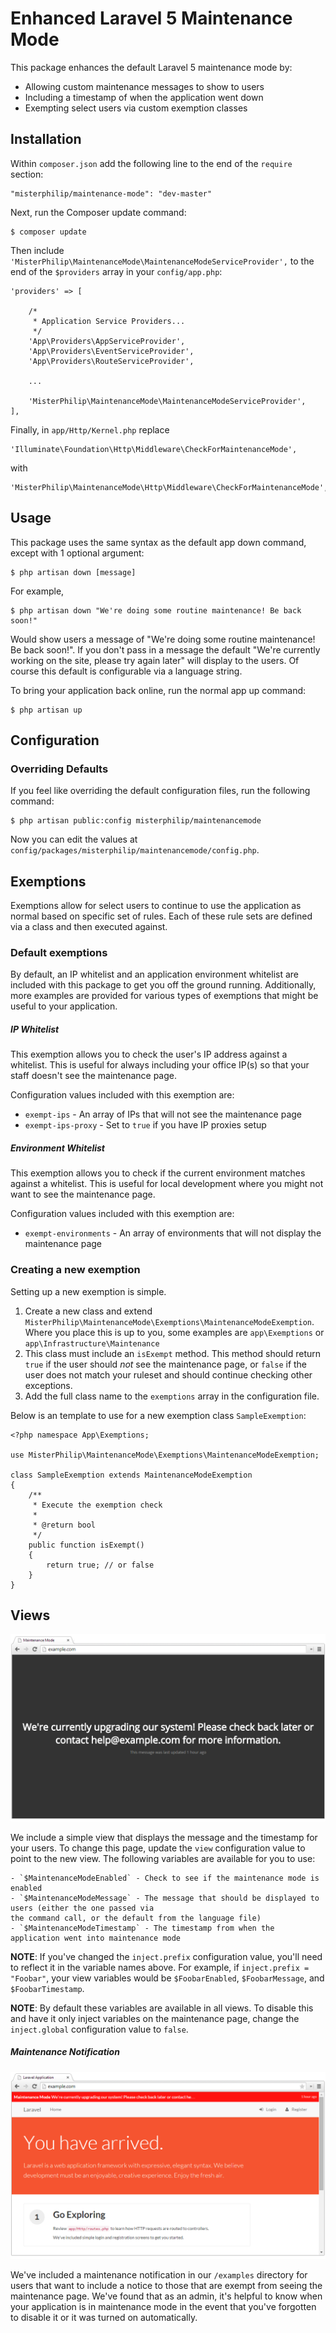 # Enhanced Laravel 5 Maintenance Mode

This package enhances the default Laravel 5 maintenance mode by:
 - Allowing custom maintenance messages to show to users
 - Including a timestamp of when the application went down
 - Exempting select users via custom exemption classes


## Installation

Within `composer.json` add the following line to the end of the `require` section:

    "misterphilip/maintenance-mode": "dev-master"

Next, run the Composer update command:

    $ composer update

Then include `'MisterPhilip\MaintenanceMode\MaintenanceModeServiceProvider',` to the end of the
`$providers` array in your `config/app.php`:


	'providers' => [

		/*
		 * Application Service Providers...
		 */
		'App\Providers\AppServiceProvider',
		'App\Providers\EventServiceProvider',
		'App\Providers\RouteServiceProvider',

		...

		'MisterPhilip\MaintenanceMode\MaintenanceModeServiceProvider',
    ],

Finally, in `app/Http/Kernel.php` replace

    'Illuminate\Foundation\Http\Middleware\CheckForMaintenanceMode',

with

    'MisterPhilip\MaintenanceMode\Http\Middleware\CheckForMaintenanceMode',

## Usage

This package uses the same syntax as the default app down command, except with 1 optional argument:

    $ php artisan down [message]

For example,

    $ php artisan down "We're doing some routine maintenance! Be back soon!"

Would show users a message of "We're doing some routine maintenance! Be back soon!". If you don't
pass in a message the default "We're currently working on the site, please try again later" will
display to the users. Of course this default is configurable via a language string.

To bring your application back online, run the normal app up command:

    $ php artisan up

## Configuration

### Overriding Defaults

If you feel like overriding the default configuration files, run the following command:

    $ php artisan public:config misterphilip/maintenancemode

Now you can edit the values at `config/packages/misterphilip/maintenancemode/config.php`.


## Exemptions

Exemptions allow for select users to continue to use the application as normal based on specific
set of rules. Each of these rule sets are defined via a class and then executed against.

### Default exemptions

By default, an IP whitelist and an application environment whitelist are included with this package
to get you off the ground running. Additionally, more examples are provided for various types of
exemptions that might be useful to your application.

##### IP Whitelist

This exemption allows you to check the user's IP address against a whitelist. This is useful for
always including your office IP(s) so that your staff doesn't see the maintenance page.

Configuration values included with this exemption are:

  - `exempt-ips` - An array of IPs that will not see the maintenance page
  - `exempt-ips-proxy` - Set to `true` if you have IP proxies setup

##### Environment Whitelist

This exemption allows you to check if the current environment matches against a whitelist. This is
useful for local development where you might not want to see the maintenance page.

Configuration values included with this exemption are:

  - `exempt-environments` - An array of environments that will not display the maintenance page
 
### Creating a new exemption

Setting up a new exemption is simple.

  1. Create a new class and extend `MisterPhilip\MaintenanceMode\Exemptions\MaintenanceModeExemption`.
  Where you place this is up to you, some examples are `app\Exemptions` or `app\Infrastructure\Maintenance`
  2. This class must include an `isExempt` method. This method should return `true` if the user should
  *not* see the maintenance page, or `false` if the user does not match your ruleset and should continue
  checking other exceptions.
  3. Add the full class name to the `exemptions` array in the configuration file.

Below is an template to use for a new exemption class `SampleExemption`:

    <?php namespace App\Exemptions;

    use MisterPhilip\MaintenanceMode\Exemptions\MaintenanceModeExemption;

    class SampleExemption extends MaintenanceModeExemption
    {
        /**
         * Execute the exemption check
         *
         * @return bool
         */
        public function isExempt()
        {
            return true; // or false
        }
    }

## Views

![Default maintenance page](examples/screenshots/maintenance-mode-page.png "Default maintenance page")

We include a simple view that displays the message and the timestamp for your users. To change this page, 
update the `view` configuration value to point to the new view. The following variables are available for 
you to use:

    - `$MaintenanceModeEnabled` - Check to see if the maintenance mode is enabled
    - `$MaintenanceModeMessage` - The message that should be displayed to users (either the one passed via 
    the command call, or the default from the language file)
    - `$MaintenanceModeTimestamp` - The timestamp from when the application went into maintenance mode

**NOTE**: If you've changed the `inject.prefix` configuration value, you'll need to reflect it in the variable 
names above. For example, if `inject.prefix = "Foobar"`, your view variables would be `$FoobarEnabled`, 
`$FoobarMessage`, and `$FoobarTimestamp`. 

**NOTE**: By default these variables are available in all views. To disable this and have it only inject 
variables on the maintenance page, change the `inject.global` configuration value to `false`.

##### Maintenance Notification

![Maintenance notification](examples/screenshots/maintenance-mode-notification.png "Maintenance notification")

We've included a maintenance notification in our `/examples` directory for users that want to include a notice 
to those that are exempt from seeing the maintenance page. We've found that as an admin, it's helpful to know 
when your application is in maintenance mode in the event that you've forgotten to disable it or it was turned 
on automatically. 